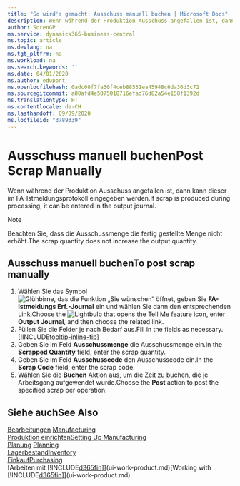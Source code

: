 ```yaml
---
title: "So wird's gemacht: Ausschuss manuell buchen | Microsoft Docs"
description: Wenn während der Produktion Ausschuss angefallen ist, dann kann dieser im FA-Istmeldungsprotokoll eingegeben werden. Beachten Sie, dass die Ausschussmenge die fertig gestellte Menge nicht erhöht.
author: SorenGP
ms.service: dynamics365-business-central
ms.topic: article
ms.devlang: na
ms.tgt_pltfrm: na
ms.workload: na
ms.search.keywords: ''
ms.date: 04/01/2020
ms.author: edupont
ms.openlocfilehash: 0adc08f7fa30f4ceb88531ea45948c6da36d3c72
ms.sourcegitcommit: a80afd4e5075018716efad76d82a54e158f1392d
ms.translationtype: HT
ms.contentlocale: de-CH
ms.lasthandoff: 09/09/2020
ms.locfileid: "3789339"
---
```

# <a name="post-scrap-manually"></a><span data-ttu-id="b8f32-104">Ausschuss manuell buchen</span><span class="sxs-lookup"><span data-stu-id="b8f32-104">Post Scrap Manually</span></span>
<span data-ttu-id="b8f32-105">Wenn während der Produktion Ausschuss angefallen ist, dann kann dieser im FA-Istmeldungsprotokoll eingegeben werden.</span><span class="sxs-lookup"><span data-stu-id="b8f32-105">If scrap is produced during processing, it can be entered in the output journal.</span></span> 

> [!NOTE]
> <span data-ttu-id="b8f32-106">Beachten Sie, dass die Ausschussmenge die fertig gestellte Menge nicht erhöht.</span><span class="sxs-lookup"><span data-stu-id="b8f32-106">The scrap quantity does not increase the output quantity.</span></span>  

## <a name="to-post-scrap-manually"></a><span data-ttu-id="b8f32-107">Ausschuss manuell buchen</span><span class="sxs-lookup"><span data-stu-id="b8f32-107">To post scrap manually</span></span>  
1. <span data-ttu-id="b8f32-108">Wählen Sie das Symbol ![Glühbirne, das die Funktion „Sie wünschen“ öffnet](media/ui-search/search_small.png "Tell Me-Funktion"), geben Sie **FA-Istmeldungs Erf.-Journal** ein und wählen Sie dann den entsprechenden Link.</span><span class="sxs-lookup"><span data-stu-id="b8f32-108">Choose the ![Lightbulb that opens the Tell Me feature](media/ui-search/search_small.png "Tell me what you want to do") icon, enter **Output Journal**, and then choose the related link.</span></span>  
2. <span data-ttu-id="b8f32-109">Füllen Sie die Felder je nach Bedarf aus.</span><span class="sxs-lookup"><span data-stu-id="b8f32-109">Fill in the fields as necessary.</span></span> [!INCLUDE[tooltip-inline-tip](includes/tooltip-inline-tip_md.md)]  
3. <span data-ttu-id="b8f32-110">Geben Sie im Feld **Ausschussmenge** die Ausschussmenge ein.</span><span class="sxs-lookup"><span data-stu-id="b8f32-110">In the **Scrapped Quantity** field, enter the scrap quantity.</span></span>  
4. <span data-ttu-id="b8f32-111">Geben Sie im Feld **Ausschusscode** den Ausschusscode ein.</span><span class="sxs-lookup"><span data-stu-id="b8f32-111">In the **Scrap Code** field, enter the scrap code.</span></span>  
5. <span data-ttu-id="b8f32-112">Wählen Sie die **Buchen** Aktion aus, um die Zeit zu buchen, die je Arbeitsgang aufgewendet wurde.</span><span class="sxs-lookup"><span data-stu-id="b8f32-112">Choose the **Post** action to post the specified scrap per operation.</span></span>  

## <a name="see-also"></a><span data-ttu-id="b8f32-113">Siehe auch</span><span class="sxs-lookup"><span data-stu-id="b8f32-113">See Also</span></span>  
<span data-ttu-id="b8f32-114">[Bearbeitungen](production-manage-manufacturing.md)  </span><span class="sxs-lookup"><span data-stu-id="b8f32-114">[Manufacturing](production-manage-manufacturing.md)  </span></span>  
[<span data-ttu-id="b8f32-115">Produktion einrichten</span><span class="sxs-lookup"><span data-stu-id="b8f32-115">Setting Up Manufacturing</span></span>](production-configure-production-processes.md)  
<span data-ttu-id="b8f32-116">[Planung](production-planning.md)    </span><span class="sxs-lookup"><span data-stu-id="b8f32-116">[Planning](production-planning.md)    </span></span>  
[<span data-ttu-id="b8f32-117">Lagerbestand</span><span class="sxs-lookup"><span data-stu-id="b8f32-117">Inventory</span></span>](inventory-manage-inventory.md)  
[<span data-ttu-id="b8f32-118">Einkauf</span><span class="sxs-lookup"><span data-stu-id="b8f32-118">Purchasing</span></span>](purchasing-manage-purchasing.md)  
<span data-ttu-id="b8f32-119">[Arbeiten mit [!INCLUDE[d365fin](includes/d365fin_md.md)]](ui-work-product.md)</span><span class="sxs-lookup"><span data-stu-id="b8f32-119">[Working with [!INCLUDE[d365fin](includes/d365fin_md.md)]](ui-work-product.md)</span></span>
